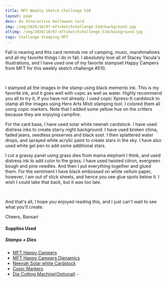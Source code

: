 ```yaml
---
title: MFT Weekly Sketch Challenge 510
layout: page
desc: An Interactive Halloween Card 
img: /img/2020/10/07-mftsketchchallenge-510/background.jpg
altimg: /img/2020/10/07-mftsketchchallenge-510/background.jpg
tags: Challenge Stamping MFT
---
```


Fall is nearing and this card reminds me of camping, music, marshmallows and all my favorite things I do in fall. I absolutely love all of Stacey Yacula's illustrations, and I have used one of my favorite stampset Happy Campers from MFT for this weekly sketch challenge #510.

<div class="col-4">
<img src="/img/lazyload-ph.png" data-src="/img/2020/10/07-mftsketchchallenge-510/1d.jpg" class="img-fluid mx-auto d-block lazyload" alt="sanfran" />
</div>

I stamped all the images in the stamp using black memento ink. This is my favorite ink, and it goes well with copic as well as water. Highly recommend you all to try it, if you have not already. I used copic Xpress-It cardstock to stamp all the images using Hero Arts Misti stamping tool. I colored them all using copic markers. Note that I added some yellow hue on the critters because they are enjoying campfire. 

For the card base, I have used solar white neenah cardstock. I have used distress inks to create starry night background. I have used broken china, faded jeans, seedless preserves and black soot. I then splattered water drops, and sprayed white acrylic paint to create stars in the sky. I have also used white gel pen to add some additional stars.

        
I cut a grassy panel using grass dies from mama elephant I think, and used distress ink to add color to the grass. I have used twisted citron, evergreen bough and pine needles. And then I put everything together and glued them. For the sentiment I have black embossed on white vellum paper, however, I am out of stick sheets, and hence you see glue spots below it. I wish I could take that back, but it was too late. 

<div class="col-12">
    <div class="card-columns">
        <img src="/img/lazyload-ph.png" data-src="/img/2020/10/07-mftsketchchallenge-510/1a.jpg" class="img-fluid mx-auto d-block lazyload" alt="sanfran" />
        <img src="/img/lazyload-ph.png" data-src="/img/2020/10/07-mftsketchchallenge-510/1b.jpg" class="img-fluid mx-auto d-block lazyload" alt="sanfran" />
    </div>
</div>

And that's all, I hope you enjoyed reading this, and I just can't wait to see what you'll create. 

Cheers,
Bansari

#### Supplies Used

##### Stamps + Dies
 - [MFT Happy Campers](!https://mftstamps.com/products/sy-happy-campers)
 - [MFT Happy Campers Dienamics](!https://mftstamps.com/products/sy-happy-campers-die-namics)
 - [Neenah Solar white Cardstock](!https://www.joann.com/classic-crest-250-pk-8.5x11-cardstocks-solar-white/15722937.html)
 - [Copic Markers](!https://www.amazon.com/Tombow-56185-Markers-10-Pack-Blendable/dp/B00JVB8FBA)
 - [Die Cutting Machine(Optional)](!https://www.amazon.com/Sizzix-660425-Machine-8-Inch-White/dp/B00R50G34U) - 
 

